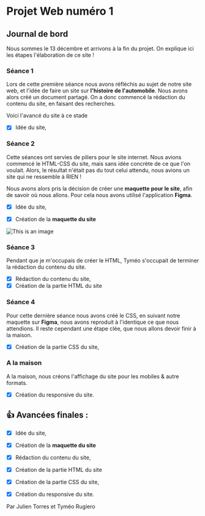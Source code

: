 # Projet Web numéro 1

## Journal de bord
Nous sommes le 13 décembre et arrivons à la fin du projet.
On explique ici les étapes l'élaboration de ce site !

### Séance 1
Lors de cette première séance nous avons réfléchis au sujet de notre site web, et l'idée de faire un site sur **l'histoire de l'automobile**.
Nous avons alors créé un document partagé. On a donc commencé la rédaction du contenu du site, en faisant des recherches.

Voici l'avancé du site à ce stade

- [x] Idée du site,


### Séance 2 
Cette séances ont servies de piliers pour le site internet. Nous avions commencé le HTML-CSS du site, mais sans idée concrète de ce que l'on voulait.
Alors, le résultat n'était pas du tout celui attendu, nous avions un site qui ne ressemble à RIEN !

Nous avons alors pris la décision de créer une **maquette pour le site**, afin de savoir où nous allons.
Pour cela nous avons utilisé l'application **Figma**.

- [x] Idée du site,
- [x] Création de la **maquette du site**


![This is an image](https://www.zupimages.net/up/22/50/we0a.png)

### Séance 3
Pendant que je m'occupais de créer le HTML, Tyméo s'occupait de terminer la rédaction du contenu du site.

- [x] Rédaction du contenu du site,
- [x] Création de la partie HTML du site

### Séance 4
Pour cette dernière séance nous avons créé le CSS, en suivant notre maquette sur **Figma**, nous avons reproduit à l'identique ce que nous attendions.
Il reste cependant une étape clée, que nous allons devoir finir à la maison.

- [x] Création de la partie CSS du site,

### A la maison
A la maison, nous créons l'affichage du site pour les mobiles & autre formats. 

- [x] Création du responsive du site.


## :+1: Avancées finales : 
- [x] Idée du site,
- [x] Création de la **maquette du site**
- [x] Rédaction du contenu du site,
- [x] Création de la partie HTML du site
- [x] Création de la partie CSS du site,
- [x] Création du responsive du site.


Par Julien Torres et Tyméo Rugiero
